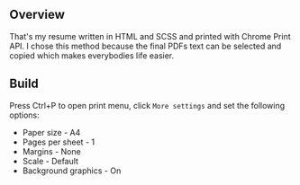 ## Overview
That's my resume written in HTML and SCSS and printed with Chrome Print API. I chose this method because the final PDFs text can be selected and copied which makes everybodies life easier.

## Build
Press Ctrl+P to open print menu, click `More settings` and set the following options:
* Paper size - A4
* Pages per sheet - 1
* Margins - None
* Scale - Default
* Background graphics - On
